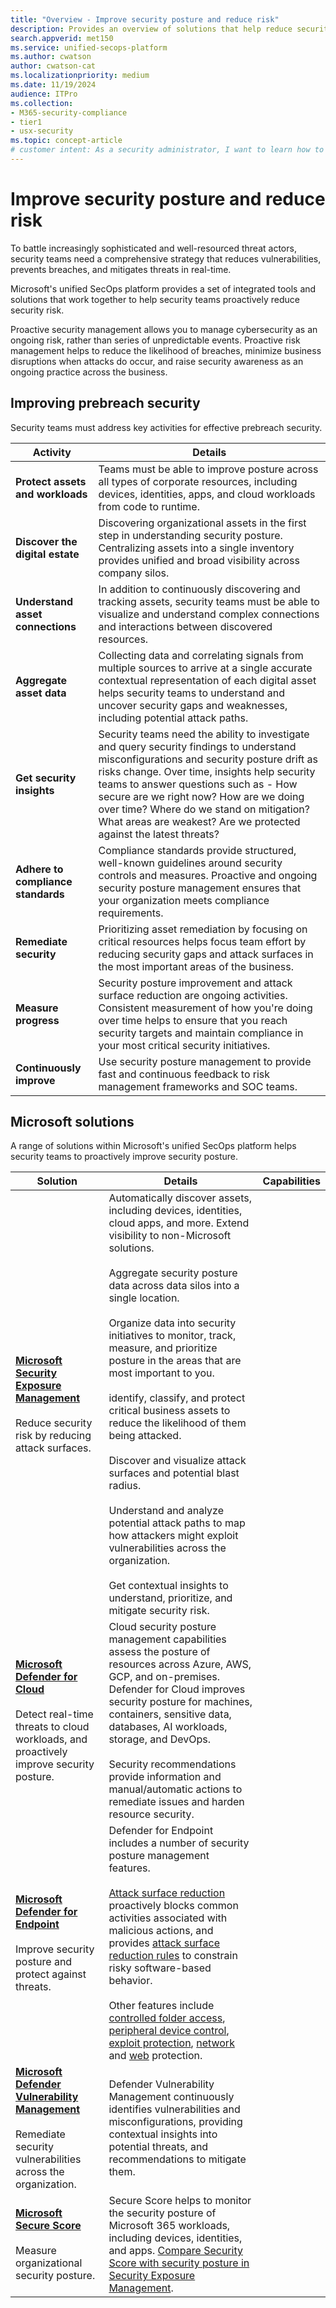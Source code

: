 ```yaml
---
title: "Overview - Improve security posture and reduce risk"
description: Provides an overview of solutions that help reduce security risk in Microsoft's unified security operations platform.
search.appverid: met150
ms.service: unified-secops-platform
ms.author: cwatson
author: cwatson-cat
ms.localizationpriority: medium
ms.date: 11/19/2024
audience: ITPro
ms.collection:
- M365-security-compliance
- tier1
- usx-security
ms.topic: concept-article
# customer intent: As a security administrator, I want to learn how to proactively improve security posture and reduce risk exposure in my organization.
---
```


# Improve security posture and reduce risk

To battle increasingly sophisticated and well-resourced threat actors, security teams need a comprehensive strategy that reduces vulnerabilities, prevents breaches, and mitigates threats in real-time.

Microsoft's unified SecOps platform provides a set of integrated tools and solutions that work together to help security teams proactively reduce security risk.

Proactive security management allows you to manage cybersecurity as an ongoing risk, rather than series of unpredictable events. Proactive risk management helps to reduce the likelihood of breaches, minimize business disruptions when attacks do occur, and raise security awareness as an ongoing practice across the business.


## Improving prebreach security

Security teams must address key activities for effective prebreach security.

**Activity** | **Details**
--- | ---
**Protect assets and workloads** | Teams must be able to improve posture across all types of corporate resources, including devices, identities, apps, and cloud workloads from code to runtime.
**Discover the digital estate** | Discovering organizational assets in the first step in understanding security posture. Centralizing assets into a single inventory provides unified and broad visibility across company silos.
**Understand asset connections** | In addition to continuously discovering and tracking assets, security teams must be able to visualize and understand complex connections and interactions between discovered resources.
**Aggregate asset data** | Collecting data and correlating signals from multiple sources to arrive at a single accurate contextual representation of each digital asset helps security teams to understand and uncover security gaps and weaknesses, including potential attack paths.
**Get security insights** | Security teams need the ability to investigate and query security findings to understand misconfigurations and security posture drift as risks change. Over time, insights help security teams to answer questions such as - How secure are we right now? How are we doing over time? Where do we stand on mitigation? What areas are weakest? Are we protected against the latest threats?
**Adhere to compliance standards** | Compliance standards provide structured, well-known guidelines around security controls and measures. Proactive and ongoing security posture management ensures that your organization meets compliance requirements.
**Remediate security** | Prioritizing asset remediation by focusing on critical resources helps focus team effort by reducing security gaps and attack surfaces in the most important areas of the business.
**Measure progress** | Security posture improvement and attack surface reduction are ongoing activities. Consistent measurement of how you're doing over time helps to ensure that you reach security targets and maintain compliance in your most critical security initiatives.
**Continuously improve** |  Use security posture management to provide fast and continuous feedback to risk management frameworks and SOC teams.

## Microsoft solutions

A range of solutions within Microsoft's unified SecOps platform helps security teams to proactively improve security posture.

**Solution** | **Details** | **Capabilities**
--- | --- | ---
**[Microsoft Security Exposure Management](/security-exposure-management/microsoft-security-exposure-management)**<br/><br/>Reduce security risk by reducing attack surfaces. | Automatically discover assets, including devices, identities, cloud apps, and more. Extend visibility to non-Microsoft solutions.<br/><br/>Aggregate security posture data across data silos into a single location.<br/><br/>Organize data into security initiatives to monitor, track, measure, and prioritize posture in the areas that are most important to you.<br/><br/> identify, classify, and protect critical business assets to reduce the likelihood of them being attacked.<br/><br/>Discover and visualize attack surfaces and potential blast radius.<br/><br/>Understand and analyze potential attack paths to map how attackers might exploit vulnerabilities across the organization.<br/><br/> Get contextual insights to understand, prioritize, and mitigate security risk.
**[Microsoft Defender for Cloud](/defender-for-cloud/defender-for-cloud-introduction)**<br/><br/> Detect real-time threats to cloud workloads, and proactively improve security posture. | Cloud security posture management capabilities assess the posture of resources across Azure, AWS, GCP, and on-premises. Defender for Cloud improves security posture for machines, containers, sensitive data, databases, AI workloads, storage, and DevOps.<br/><br/> Security recommendations provide information and manual/automatic actions to remediate issues and harden resource security.
**[Microsoft Defender for Endpoint](/defender-endpoint/microsoft-defender-endpoint)**<br/><br/> Improve security posture and protect against threats. | Defender for Endpoint includes a number of security posture management features.<br/><br/>[Attack surface reduction](/defender-endpoint/overview-attack-surface-reduction) proactively blocks common activities associated with malicious actions, and provides [attack surface reduction rules](/defender-endpoint/attack-surface-reduction) to constrain risky software-based behavior.<br/><br/>Other features include [controlled folder access](/defender-endpoint/controlled-folders), [peripheral device control](/defender-endpoint/device-control-overview), [exploit protection](/defender-endpoint/exploit-protection), [network](/defender-endpoint/network-protection) and [web](/defender-endpoint/network-protection) protection.
**[Microsoft Defender Vulnerability Management](/defender-vulnerability-management/defender-vulnerability-management)**<br/><br/> Remediate security vulnerabilities across the organization. | Defender Vulnerability Management continuously identifies vulnerabilities and misconfigurations, providing contextual insights into potential threats, and recommendations to mitigate them.
**[Microsoft Secure Score](/defender-xdr/microsoft-secure-score)**<br/><br/>Measure organizational security posture. | Secure Score helps to monitor the security posture of Microsoft 365 workloads, including devices, identities, and apps. [Compare Security Score with security posture in Security Exposure Management](/security-exposure-management/compare-secure-score-security-exposure-management).


